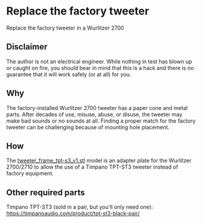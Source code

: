 # Replace the factory tweeter

Replace the factory tweeter in a Wurlitzer 2700

## Disclaimer

The author is not an electrical engineer. While nothing in test has blown up or caught on fire, you should bear in mind that this is a hack and there is no guarantee that it will work safely (or at all) for you.

## Why

The factory-installed Wurlitzer 2700 tweeter has a paper cone and metal parts. After decades of use, misuse, abuse, or disuse, the tweeter may make bad sounds or no sounds at all. Finding a proper match for the factory tweeter can be challenging because of mounting hole placement.

## How

The [tweeter_frame_tpt-s3_v1.stl](./tweeter_frame_tpt-s3_v1.stl) model is an adapter plate for the Wurlitzer 2700/2710 to allow the use of a Timpano TPT-ST3 tweeter instead of factory equipment.


## Other required parts

Timpano TPT-ST3 (sold in a pair, but you'll only need one): https://timpanoaudio.com/product/tpt-st3-black-pair/
